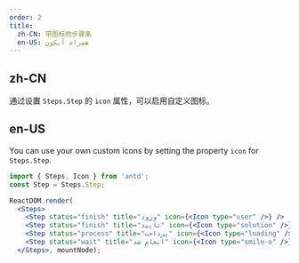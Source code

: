 ```yaml
---
order: 2
title:
  zh-CN: 带图标的步骤条
  en-US: همراه آیکون
---
```


## zh-CN

通过设置 `Steps.Step` 的 `icon` 属性，可以启用自定义图标。

## en-US

You can use your own custom icons by setting the property `icon` for `Steps.Step`.

````jsx
import { Steps, Icon } from 'antd';
const Step = Steps.Step;

ReactDOM.render(
  <Steps>
    <Step status="finish" title="ورود" icon={<Icon type="user" />} />
    <Step status="finish" title="تایید" icon={<Icon type="solution" />} />
    <Step status="process" title="پرداخت" icon={<Icon type="loading" />} />
    <Step status="wait" title="انجام شد" icon={<Icon type="smile-o" />} />
  </Steps>, mountNode);
````
